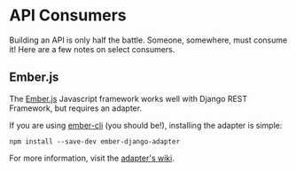 # API Consumers

Building an API is only half the battle.  Someone, somewhere, must consume it!
Here are a few notes on select consumers.


## Ember.js

The [Ember.js][] Javascript framework works well with Django
REST Framework, but requires an adapter.

If you are using [ember-cli][] (you should be!), installing the adapter is
simple:

    npm install --save-dev ember-django-adapter

For more information, visit the [adapter's wiki][ember-django-adapter-wiki].


[Ember.js]: http://emberjs.com/
[ember-cli]: http://www.ember-cli.com/
[ember-django-adapter-wiki]: https://github.com/toranb/ember-data-django-rest-adapter/wiki
